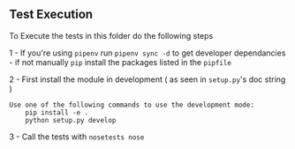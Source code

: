 ## Test Execution
To Execute the tests in this folder do the following steps

1 -  If you're using `pipenv` run `pipenv sync -d` to get developer dependancies - if not manually `pip` install the packages
listed in the `pipfile`

2 - First install the module in development ( as seen in `setup.py`'s doc string )

```
Use one of the following commands to use the development mode:
    pip install -e .
    python setup.py develop
```

3 - Call the tests with `nosetests nose`